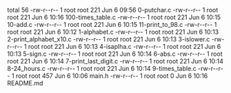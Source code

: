 total 56
-rw-r--r-- 1 root root 221 Jun  6 09:56 0-putchar.c
-rw-r--r-- 1 root root 221 Jun  6 10:16 100-times_table.c
-rw-r--r-- 1 root root 221 Jun  6 10:15 10-add.c
-rw-r--r-- 1 root root 221 Jun  6 10:15 11-print_to_98.c
-rw-r--r-- 1 root root 221 Jun  6 10:12 1-alphabet.c
-rw-r--r-- 1 root root 221 Jun  6 10:13 2-print_alphabet_x10.c
-rw-r--r-- 1 root root 221 Jun  6 10:13 3-islower.c
-rw-r--r-- 1 root root 221 Jun  6 10:13 4-isaplha.c
-rw-r--r-- 1 root root 221 Jun  6 10:13 5-sign.c
-rw-r--r-- 1 root root 221 Jun  6 10:14 6-abs.c
-rw-r--r-- 1 root root 221 Jun  6 10:14 7-print_last_digit.c
-rw-r--r-- 1 root root 221 Jun  6 10:14 8-24_hours.c
-rw-r--r-- 1 root root 221 Jun  6 10:14 9-times_table.c
-rw-r--r-- 1 root root 457 Jun  6 10:06 main.h
-rw-r--r-- 1 root root   0 Jun  6 10:16 README.md
